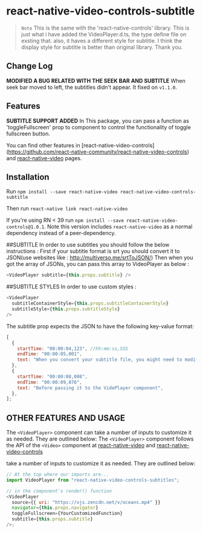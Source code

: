 # react-native-video-controls-subtitle

> `Note` This is the same with the 'react-native-controls' library. This is just what i have added the VideoPlayer.d.ts, the type define file on exsting that. also, it haves a different style for subtitle. I think the display style for subtitle is better than original library. Thank you.

## Change Log

**MODIFIED A BUG RELATED WITH THE SEEK BAR AND SUBTITLE**
When seek bar moved to left, the subtitles didn't appear. It fixed on `v1.1.0`.

## Features

**SUBTITLE SUPPORT ADDED**
In This package, you can pass a function as 'toggleFullscreen' prop to component to control the functionality of toggle fullscreen button.

You can find other features in [react-native-video-controls] (https://github.com/react-native-community/react-native-video-controls)
and [react-native-video](https://github.com/react-native-community/react-native-video) pages.

## Installation

Run `npm install --save react-native-video react-native-video-controls-subtitle`

Then run `react-native link react-native-video`

If you're using RN < 39 run `npm install --save react-native-video-controls@1.0.1`. Note this version includes `react-native-video` as a normal dependency instead of a peer-dependency.

##SUBTITLE
In order to use subtitles you should follow the below instructions :
First if your subtitle format is srt you should convert it to JSON(use websites like : http://multiverso.me/srtToJSON/)
Then when you got the array of JSONs, you can pass this array to VideoPlayer as below :

```javascript
<VideoPlayer subtitle={this.props.subtitle} />
```

##SUBTITLE STYLES
In order to use custom styles :

```javascript
<VideoPlayer
  subtitleContainerStyle={this.props.subtitleContainerStyle}
  subtitleStyle={this.props.subtitleStyle}
/>
```

The subtitle prop expects the JSON to have the following key-value format:

```javascript
[
  {
    startTime: "00:00:04,123", //hh:mm:ss,SSS
    endTime: "00:00:05,001",
    text: "When you convert your subtitle file, you might need to modify your JSON",
  },
  {
    startTime: "00:00:08,008",
    endTime: "00:00:09,876",
    text: "Before passing it to the VidePlayer component",
  },
];
```

## OTHER FEATURES AND USAGE

The `<VideoPlayer>` component can take a number of inputs to customize it as needed. They are outlined below:
The `<VideoPlayer>` component follows the API of the `<Video>` component at [react-native-video](https://github.com/react-native-community/react-native-video) and [react-native-video-controls](https://github.com/react-native-community/react-native-video-controls)

take a number of inputs to customize it as needed. They are outlined below:

```javascript
// At the top where our imports are...
import VideoPlayer from "react-native-video-controls-subtitles";

// in the component's render() function
<VideoPlayer
  source={{ uri: "https://vjs.zencdn.net/v/oceans.mp4" }}
  navigator={this.props.navigator}
  toggleFullscreen={YourCustomizedFunction}
  subtitle={this.props.subtitle}
/>;
```
